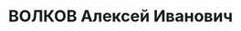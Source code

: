 ---
title: ВОЛКОВ Алексей Иванович
description: 'Род. в 1898, русский, член ВКП(б) с 1918, нач. особой инспекции УРКМ
  НКВД ГССР, старший лейтенант милиции (07.09.1936).

  Приговор: тройка при НКВД, 09.11.1937'
---